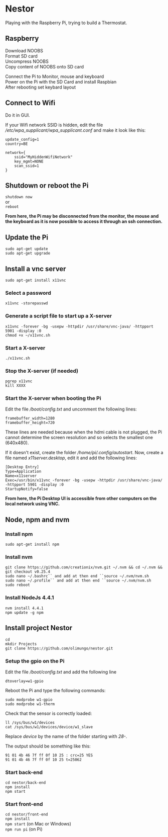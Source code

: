 # Nestor
Playing with the Raspberry Pi, trying to build a Thermostat. 

## Raspberry ##
Download NOOBS  
Format SD card  
Uncompress NOOBS  
Copy content of NOOBS onto SD card  

Connect the Pi to Monitor, mouse and keyboard  
Power on the Pi with the SD Card and install Raspbian  
After rebooting set keybard layout  

## Connect to Wifi
Do it in GUI.  

If your Wifi network SSID is hidden, edit the file _/etc/wpa\_supplicant/wpa\_supplicant.conf_ and make it look like this: 
```
update_config=1
country=BE

network={
	ssid="MyHiddenWifiNetwork"
	key_mgmt=NONE
	scan_ssid=1
}
```

## Shutdown or reboot the Pi  
`shutdown now`  
or  
`reboot`  

**From here, the Pi may be disconnected from the monitor, the mouse and the keyboard as it is now possible to access it through an ssh connection.**

## Update the Pi
`sudo apt-get update`  
`sudo apt-get upgrade`

## Install a vnc server
`sudo apt-get install x11vnc`  

### Select a password
`x11vnc -storepasswd`

### Generate a script file to start up a X-server
`x11vnc -forever -bg -usepw -httpdir /usr/share/vnc-java/ -httpport 5901 -display :0`  
`chmod +x ~/x11vnc.sh`  

### Start a X-server
`./x11vnc.sh`  

### Stop the X-server (if needed)
`pgrep x11vnc`  
`kill XXXX`

### Start the X-server when booting the Pi

Edit the file _/boot/config.txt_ and uncomment the following lines:

`framebuffer_width=1280`  
`framebuffer_height=720`  

These lines are needed because when the hdmi cable is not plugged, the Pi cannot determine the screen resolution and so selects the smallest one (640x480).

If it doesn't exist, create the folder _/home/pi/.config/autostart_.
Now, create a file named _x11server.desktop_, edit it and add the following lines:

```
[Desktop Entry]
Type=Application
Name=x11server
Exec=/usr/bin/x11vnc -forever -bg -usepw -httpdir /usr/share/vnc-java/ -httpport 5901 -display :0
StartupNotify=false
```

**From here, the Pi Desktop UI is accessible from other computers on the local network using VNC.**

## Node, npm and nvm ##
### Install npm ###
`sudo apt-get install npm`  

### Install nvm ####
`git clone https://github.com/creationix/nvm.git ~/.nvm && cd ~/.nvm && git checkout v0.25.4`  
`sudo nano ~/.bashrc`` and add at then end ``source ~/.nvm/nvm.sh`  
`sudo nano ~/.profile`` and add at then end ``source ~/.nvm/nvm.sh`  
`sudo reboot`  

### Install NodeJs 4.4.1 ###
`nvm install 4.4.1`  
`npm update -g npm` 

## Install project Nestor ##
`cd`  
`mkdir Projects`  
`git clone https://github.com/olimungo/nestor.git` 

### Setup the gpio on the Pi

Edit the file _/boot/config.txt_ and add the following line

`dtoverlay=w1-gpio`  

Reboot the Pi and type the following commands:

`sudo modprobe w1-gpio`  
`sudo modprobe w1-therm`

Check that the sensor is correctly loaded:  

`ll /sys/bus/w1/devices`  
`cat /sys/bus/w1/devices/device/w1_slave`

Replace *device* by the name of the folder starting with _28-_.

The output should be something like this:

```
91 01 4b 46 7f ff 0f 10 25 : crc=25 YES  
91 01 4b 46 7f ff 0f 10 25 t=25062
```

### Start back-end ###
`cd nestor/back-end`  
`npm install`  
`npm start`  

### Start front-end ###
`cd nestor/front-end`  
`npm install`  
`npm start` (on Mac or Windows)  
`npm run pi` (on Pi)  


